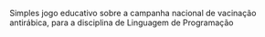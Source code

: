 Simples jogo educativo sobre a campanha nacional de vacinação antirábica, para a disciplina de Linguagem de Programação
